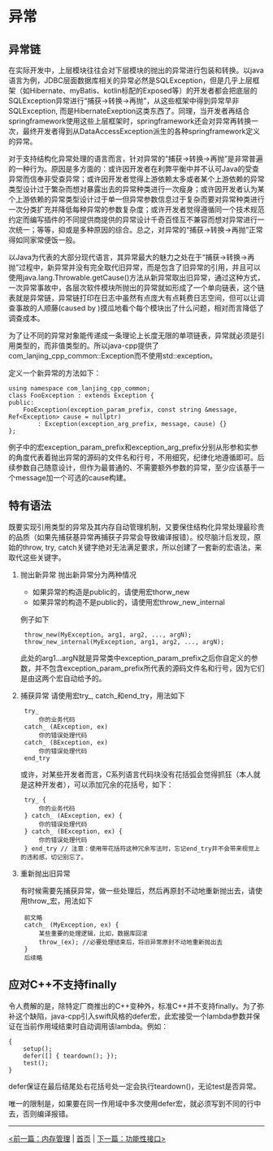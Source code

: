 # 异常 #

## 异常链 ##

在实际开发中，上层模块往往会对下层模块的抛出的异常进行包装和转换。以java语言为例，JDBC层面数据库相关的异常必然是SQLException，但是几乎上层框架（如Hibernate、myBatis、kotlin标配的Exposed等）的开发者都会把底层的SQLException异常进行“捕获->转换->再抛”，从这些框架中得到异常早非SQLException, 而是HibernateExeption这类东西了。同理，当开发者再结合springframework使用这些上层框架时，springframework还会对异常再转换一次，最终开发者得到从DataAccessException派生的各种springframework定义的异常。

对于支持结构化异常处理的语言而言，针对异常的“捕获->转换->再抛”是非常普遍的一种行为。原因是多方面的：或许因开发者在利弊平衡中并不认可Java的受查异常而信奉非受查异常；或许因开发者觉得上游依赖太多或者某个上游依赖的异常类型设计过于繁杂而想对暴露出去的异常种类进行一次瘦身；或许因开发者认为某个上游依赖的异常类型设计过于单一但异常参数信息过于复杂而要对异常种类进行一次分类扩充并降低每种异常的参数复杂度；或许开发者觉得遵循同一个技术规范约定而编写插件的不同提供商提供的异常设计千奇百怪互不兼容而想对异常进行一次统一；等等，抑或是多种原因的综合。总之，对异常的“捕获->转换->再抛”正常得如同家常便饭一般。

以Java为代表的大部分现代语言，其异常最大的魅力之处在于“捕获->转换->再抛”过程中，新异常并没有完全取代旧异常，而是包含了旧异常的引用，并且可以使用java.lang.Throwable.getCause()方法从新异常取出旧异常，通过这种方式，一次异常事故中，各层次软件模块所抛出的异常就如形成了一个单向链表，这个链表就是异常链，异常链打印在日志中虽然有点庞大有点耗费日志空间，但可以让调查事故的人顺藤(caused by )摸瓜地看个每个模块出了什么问题，相对而言降低了调查成本。

为了让不同的异常对象能传递成一条理论上长度无限的单项链表，异常就必须是引用类型的，而非值类型的。所以java-cpp提供了com_lanjing_cpp_common::Exception而不使用std::exception。

定义一个新异常的方法如下：

    using namespace com_lanjing_cpp_common;
    class FooException : extends Exception {
    public:
        FooException(exception_param_prefix, const string &message, Ref<Exception> cause = nullptr)
            : Exception(exception_arg_prefix, message, cause) {}
    };
    
例子中的宏exception_param_prefix和exception_arg_prefix分别从形参和实参的角度代表着抛出异常的源码的文件名和行号，不用细究，纪律化地遵循即可。后续参数自己随意设计，但作为最普通的、不需要额外参数的异常，至少应该基于一个message加一个可选的cause构建。

## 特有语法 ##

既要实现引用类型的异常及其内存自动管理机制，又要保住结构化异常处理最珍贵的品质（如果先捕获基异常再捕获子异常会导致编译报错）。绞尽脑汁后发现，原始的throw, try, catch关键字绝对无法满足要求，所以创建了一套新的宏语法，来取代这些关键字。

1. 抛出新异常
   抛出新异常分为两种情况
   - 如果异常的构造是public的，请使用宏thorw_new
   - 如果异常的构造不是public的，请使用宏throw_new_internal
   
   例子如下

        throw_new(MyException, arg1, arg2, ..., argN);
        throw_new_internal(MyException, arg1, arg2, ..., argN);
        
    此处的arg1...argN就是异常类中exception_param_prefix之后你自定义的参数，并不包含exception_param_prefix所代表的源码文件名和行号，因为它们是由这两个宏自动给予的。
   
2. 捕获异常
    请使用宏try_, catch_和end_try，用法如下

        try_
            你的业务代码
        catch_ (AException, ex)
            你的错误处理代码
        catch_ (BException, ex)
            你的错误处理代码
        end_try
        
    或许，对某些开发者而言，C系列语言代码块没有花括弧会觉得抓狂（本人就是这种开发者），可以添加冗余的花括号，如下：
    
        try_ {
            你的业务代码
        } catch_ (AException, ex) {
            你的错误处理代码
        } catch_ (BException, ex) {
            你的错误处理代码
        } end_try // 注意：使用带花括符这种冗余写法时，忘记end_try并不会带来视觉上的违和感，切记别忘了。
        
3. 重新抛出旧异常

    有时候需要先捕获异常，做一些处理后，然后再原封不动地重新抛出去，请使用throw_宏，用法如下
    
        前文略
        catch_ (MyException, ex) {
            某些重要的处理逻辑，比如，数据库回滚
            throw_(ex); //必要处理结束后，将旧异常原封不动地重新抛出去
        }
        后续略

## 应对C++不支持finally ##

令人费解的是，除特定厂商推出的C++变种外，标准C++并不支持finally。为了弥补这个缺陷，java-cpp引入swift风格的defer宏，此宏接受一个lambda参数并保证在当前作用域结束时自动调用该lambda。例如：

    {
        setup();
        defer([] { teardown(); });
        test();
    }
    
defer保证在最后结尾处右花括号处一定会执行teardown()，无论test是否异常。

唯一的限制是，如果要在同一作用域中多次使用defer宏，就必须写到不同的行中去，否则编译报错。


----------

[<前一篇：内存管理](./memory.md) | [首页](https://github.com/chengdu-lanjing/java-cpp) | [下一篇：功能性接口>](./functional.md)

